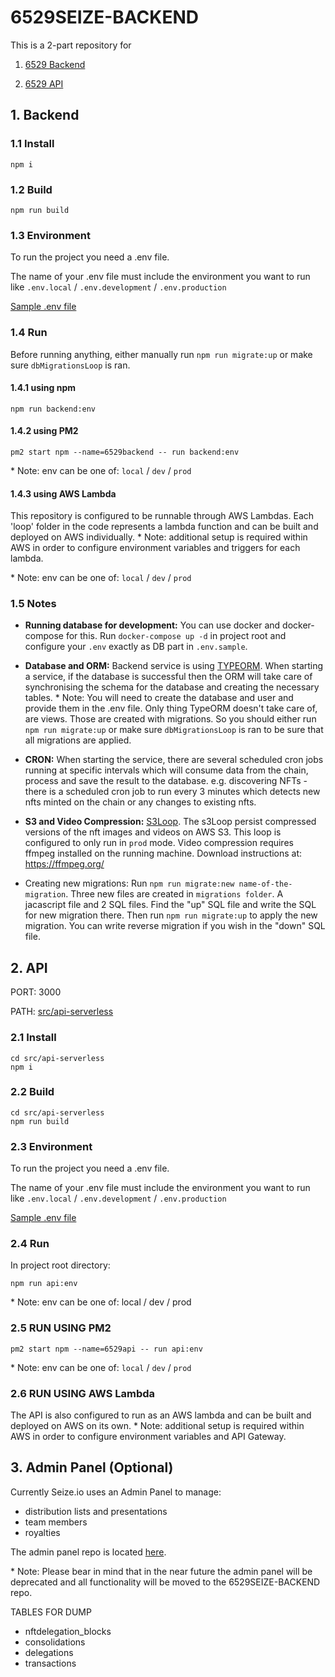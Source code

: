 # 6529SEIZE-BACKEND

This is a 2-part repository for

1. [6529 Backend](#user-content-1-backend)

2. [6529 API](#user-content-2-api)

## 1. Backend

### 1.1 Install

```
npm i
```

### 1.2 Build

```
npm run build
```

### 1.3 Environment

To run the project you need a .env file.

The name of your .env file must include the environment you want to run like `.env.local` / `.env.development` / `.env.production`

[Sample .env file](https://github.com/6529-Collections/6529seize-backend/tree/main/.env.sample)

### 1.4 Run

Before running anything, either manually run `npm run migrate:up` or make sure `dbMigrationsLoop` is ran.

#### 1.4.1 using npm

```
npm run backend:env
```

#### 1.4.2 using PM2

```
pm2 start npm --name=6529backend -- run backend:env
```

\* Note: env can be one of: `local` / `dev` / `prod`

#### 1.4.3 using AWS Lambda

This repository is configured to be runnable through AWS Lambdas. Each 'loop' folder in the code represents a lambda function and can be built and deployed on AWS individually. \* Note: additional setup is required within AWS in order to configure environment variables and triggers for each lambda.

\* Note: env can be one of: `local` / `dev` / `prod`

### 1.5 Notes

- **Running database for development:** You can use docker and docker-compose for this. Run `docker-compose up -d` in project root and configure your `.env` exactly as DB part in `.env.sample`.

- **Database and ORM:** Backend service is using [TYPEORM](https://www.npmjs.com/package/typeorm). When starting a service, if the database is successful then the ORM will take care of synchronising the schema for the database and creating the necessary tables. \* Note: You will need to create the database and user and provide them in the .env file. Only thing TypeORM doesn't take care of, are views. Those are created with migrations. So you should either run `npm run migrate:up` or make sure `dbMigrationsLoop` is ran to be sure that all migrations are applied.

- **CRON:** When starting the service, there are several scheduled cron jobs running at specific intervals which will consume data from the chain, process and save the result to the database.
  e.g. discovering NFTs - there is a scheduled cron job to run every 3 minutes which detects new nfts minted on the chain or any changes to existing nfts.

- **S3 and Video Compression:** [S3Loop](https://github.com/6529-Collections/6529seize-backend/tree/main/src/s3Loop). The s3Loop persist compressed versions of the nft images and videos on AWS S3. This loop is configured to only run in `prod` mode. Video compression requires ffmpeg installed on the running machine.
  Download instructions at: https://ffmpeg.org/

- Creating new migrations: Run `npm run migrate:new name-of-the-migration`. Three new files are created in `migrations folder`. A jacascript file and 2 SQL files. Find the "up" SQL file and write the SQL for new migration there. Then run `npm run migrate:up` to apply the new migration. You can write reverse migration if you wish in the "down" SQL file.

## 2. API

PORT: 3000

PATH: [src/api-serverless](https://github.com/6529-Collections/6529seize-backend/tree/main/src/api-serverless)

### 2.1 Install

```
cd src/api-serverless
npm i
```

### 2.2 Build

```
cd src/api-serverless
npm run build
```

### 2.3 Environment

To run the project you need a .env file.

The name of your .env file must include the environment you want to run like `.env.local` / `.env.development` / `.env.production`

[Sample .env file](https://github.com/6529-Collections/6529seize-backend/tree/main/src/api-serverless/.env.sample)

### 2.4 Run

In project root directory:

```
npm run api:env
```

\* Note: env can be one of: local / dev / prod

### 2.5 RUN USING PM2

```
pm2 start npm --name=6529api -- run api:env
```

\* Note: env can be one of: `local` / `dev` / `prod`

### 2.6 RUN USING AWS Lambda

The API is also configured to run as an AWS lambda and can be built and deployed on AWS on its own. \* Note: additional setup is required within AWS in order to configure environment variables and API Gateway.

## 3. Admin Panel (Optional)

Currently Seize.io uses an Admin Panel to manage:

- distribution lists and presentations
- team members
- royalties

The admin panel repo is located [here](https://github.com/6529-Collections/6529seize-admin).

\* Note: Please bear in mind that in the near future the admin panel will be deprecated and all functionality will be moved to the 6529SEIZE-BACKEND repo.

TABLES FOR DUMP

- nftdelegation_blocks
- consolidations
- delegations
- transactions
